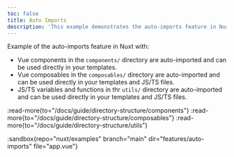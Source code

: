 ```yaml
---
toc: false
title: Auto Imports
description: 'This example demonstrates the auto-imports feature in Nuxt.'
---
```


Example of the auto-imports feature in Nuxt with:
- Vue components in the `components/` directory are auto-imported and can be used directly in your templates.
- Vue composables in the `composables/` directory are auto-imported and can be used directly in your templates and JS/TS files.
- JS/TS variables and functions in thr `utils/` directory are auto-imported and can be used directly in your templates and JS/TS files.

:read-more{to="/docs/guide/directory-structure/components"}
:read-more{to="/docs/guide/directory-structure/composables"}
:read-more{to="/docs/guide/directory-structure/utils"}

:sandbox{repo="nuxt/examples" branch="main" dir="features/auto-imports" file="app.vue"}
